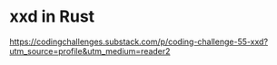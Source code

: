 # xxd in Rust

https://codingchallenges.substack.com/p/coding-challenge-55-xxd?utm_source=profile&utm_medium=reader2 



